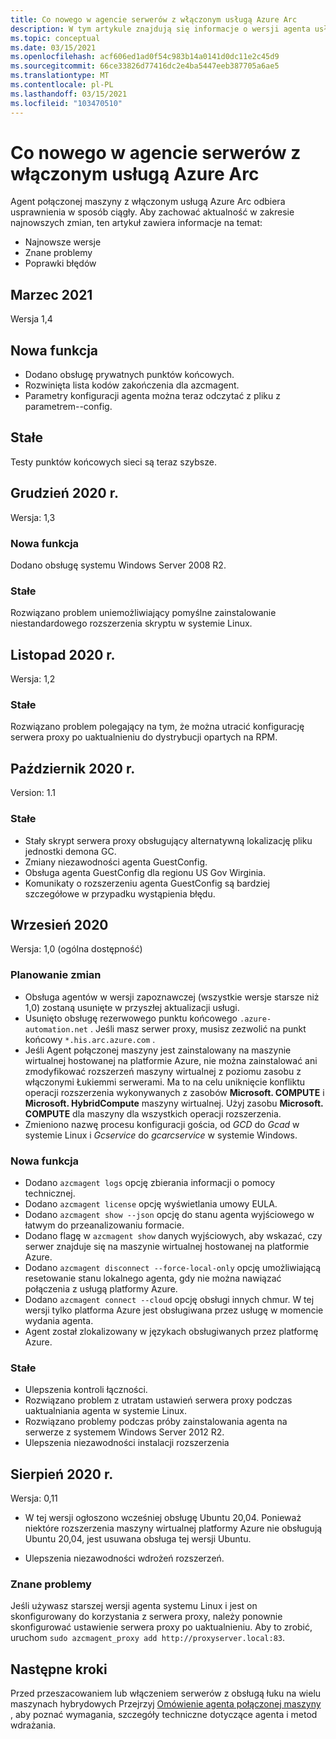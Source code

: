 ```yaml
---
title: Co nowego w agencie serwerów z włączonym usługą Azure Arc
description: W tym artykule znajdują się informacje o wersji agenta usługi Azure ARC z obsługą serwerów. W przypadku wielu problemów podsumowujących istnieją linki do dalszych szczegółów.
ms.topic: conceptual
ms.date: 03/15/2021
ms.openlocfilehash: acf606ed1ad0f54c983b14a0141d0dc11e2c45d9
ms.sourcegitcommit: 66ce33826d77416dc2e4ba5447eeb387705a6ae5
ms.translationtype: MT
ms.contentlocale: pl-PL
ms.lasthandoff: 03/15/2021
ms.locfileid: "103470510"
---
```

# <a name="whats-new-with-azure-arc-enabled-servers-agent"></a>Co nowego w agencie serwerów z włączonym usługą Azure Arc

Agent połączonej maszyny z włączonym usługą Azure Arc odbiera usprawnienia w sposób ciągły. Aby zachować aktualność w zakresie najnowszych zmian, ten artykuł zawiera informacje na temat:

- Najnowsze wersje
- Znane problemy
- Poprawki błędów

## <a name="march-2021"></a>Marzec 2021

Wersja 1,4

## <a name="new-feature"></a>Nowa funkcja

- Dodano obsługę prywatnych punktów końcowych.
- Rozwinięta lista kodów zakończenia dla azcmagent.
- Parametry konfiguracji agenta można teraz odczytać z pliku z parametrem--config.

## <a name="fixed"></a>Stałe

Testy punktów końcowych sieci są teraz szybsze.

## <a name="december-2020"></a>Grudzień 2020 r.

Wersja: 1,3

### <a name="new-feature"></a>Nowa funkcja

Dodano obsługę systemu Windows Server 2008 R2.

### <a name="fixed"></a>Stałe

Rozwiązano problem uniemożliwiający pomyślne zainstalowanie niestandardowego rozszerzenia skryptu w systemie Linux.

## <a name="november-2020"></a>Listopad 2020 r.

Wersja: 1,2

### <a name="fixed"></a>Stałe

Rozwiązano problem polegający na tym, że można utracić konfigurację serwera proxy po uaktualnieniu do dystrybucji opartych na RPM.

## <a name="october-2020"></a>Październik 2020 r.

Version: 1.1

### <a name="fixed"></a>Stałe

- Stały skrypt serwera proxy obsługujący alternatywną lokalizację pliku jednostki demona GC.
- Zmiany niezawodności agenta GuestConfig.
- Obsługa agenta GuestConfig dla regionu US Gov Wirginia.
- Komunikaty o rozszerzeniu agenta GuestConfig są bardziej szczegółowe w przypadku wystąpienia błędu.

## <a name="september-2020"></a>Wrzesień 2020

Wersja: 1,0 (ogólna dostępność)

### <a name="plan-for-change"></a>Planowanie zmian

- Obsługa agentów w wersji zapoznawczej (wszystkie wersje starsze niż 1,0) zostaną usunięte w przyszłej aktualizacji usługi.
- Usunięto obsługę rezerwowego punktu końcowego `.azure-automation.net` . Jeśli masz serwer proxy, musisz zezwolić na punkt końcowy `*.his.arc.azure.com` .
- Jeśli Agent połączonej maszyny jest zainstalowany na maszynie wirtualnej hostowanej na platformie Azure, nie można zainstalować ani zmodyfikować rozszerzeń maszyny wirtualnej z poziomu zasobu z włączonymi Łukiemmi serwerami. Ma to na celu uniknięcie konfliktu operacji rozszerzenia wykonywanych z zasobów **Microsoft. COMPUTE** i **Microsoft. HybridCompute** maszyny wirtualnej. Użyj zasobu **Microsoft. COMPUTE** dla maszyny dla wszystkich operacji rozszerzenia.
- Zmieniono nazwę procesu konfiguracji gościa, od *GCD* do *Gcad* w systemie Linux i *Gcservice* do *gcarcservice* w systemie Windows.

### <a name="new-feature"></a>Nowa funkcja

- Dodano `azcmagent logs` opcję zbierania informacji o pomocy technicznej.
- Dodano `azcmagent license` opcję wyświetlania umowy EULA.
- Dodano `azcmagent show --json` opcję do stanu agenta wyjściowego w łatwym do przeanalizowaniu formacie.
- Dodano flagę w `azcmagent show` danych wyjściowych, aby wskazać, czy serwer znajduje się na maszynie wirtualnej hostowanej na platformie Azure.
- Dodano `azcmagent disconnect --force-local-only` opcję umożliwiającą resetowanie stanu lokalnego agenta, gdy nie można nawiązać połączenia z usługą platformy Azure.
- Dodano `azcmagent connect --cloud` opcję obsługi innych chmur. W tej wersji tylko platforma Azure jest obsługiwana przez usługę w momencie wydania agenta.
- Agent został zlokalizowany w językach obsługiwanych przez platformę Azure.

### <a name="fixed"></a>Stałe

- Ulepszenia kontroli łączności.
- Rozwiązano problem z utratam ustawień serwera proxy podczas uaktualniania agenta w systemie Linux.
- Rozwiązano problemy podczas próby zainstalowania agenta na serwerze z systemem Windows Server 2012 R2.
- Ulepszenia niezawodności instalacji rozszerzenia

## <a name="august-2020"></a>Sierpień 2020 r.

Wersja: 0,11

- W tej wersji ogłoszono wcześniej obsługę Ubuntu 20,04. Ponieważ niektóre rozszerzenia maszyny wirtualnej platformy Azure nie obsługują Ubuntu 20,04, jest usuwana obsługa tej wersji Ubuntu.

- Ulepszenia niezawodności wdrożeń rozszerzeń.

### <a name="known-issues"></a>Znane problemy

Jeśli używasz starszej wersji agenta systemu Linux i jest on skonfigurowany do korzystania z serwera proxy, należy ponownie skonfigurować ustawienie serwera proxy po uaktualnieniu. Aby to zrobić, uruchom `sudo azcmagent_proxy add http://proxyserver.local:83`.

## <a name="next-steps"></a>Następne kroki

Przed przeszacowaniem lub włączeniem serwerów z obsługą łuku na wielu maszynach hybrydowych Przejrzyj [Omówienie agenta połączonej maszyny](agent-overview.md) , aby poznać wymagania, szczegóły techniczne dotyczące agenta i metod wdrażania.